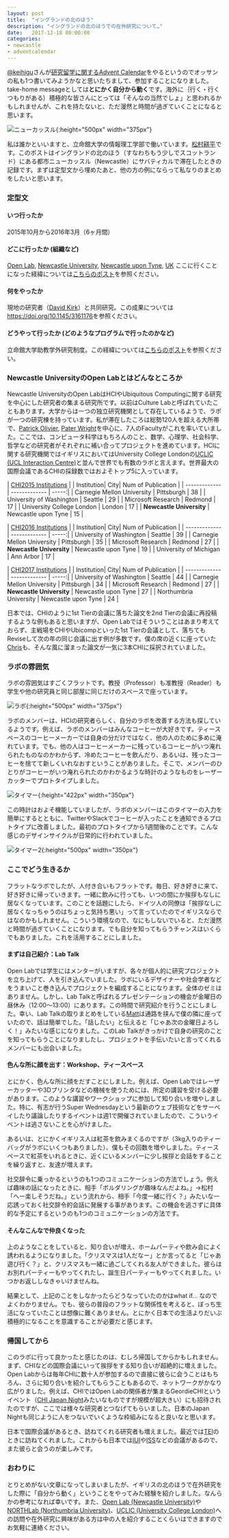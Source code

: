 ```yaml
---
layout: post
title:  "イングランドの北のほう"
description: "イングランドの北のほうでの在外研究について…"
date:   2017-12-18 00:00:00
categories:
- newcastle
- adventcalendar
---
```


[@keihigu](https://twitter.com/keihigu)さんが[研究留学に関するAdvent Calendar](https://adventar.org/calendars/2562)をやるというのでオッサンの私も1つ書いてみようかなと思いたちまして、参加することになりました。take-home messageとしては**とにかく自分から動く**です。海外に｛行く・行くつもりがある｝積極的な皆さんにとっては「そんなの当然でしょ」と思われるかもしれませんが、これを持たないと、ただ漫然と時間が過ぎていくことになると思います。

![ニューカッスル](https://matsumur.github.io/ncl/images/ncl.jpg){:height="500px" width="375px"}

私は誰かといいますと、立命館大学の情報理工学部で働いています。[松村耕平](http://research-db.ritsumei.ac.jp/Profiles/112/0011175/profile.html)です。このポストはイングランドの北のほう（すなわちもう少しでスコットランド）にある都市ニューカッスル（Newcastle）にサバティカルで滞在したときの記録です。まずは定型文から埋めたあと、他の方の例にならって私なりのまとめをしたいと思います。

### 定型文

#### いつ行ったか
2015年10月から2016年3月（6ヶ月間）

#### どこに行ったか (組織など)
[Open Lab](https://openlab.ncl.ac.uk), [Newcastle University](http://www.ncl.ac.uk), [Newcastle upon Tyne](https://en.wikipedia.org/wiki/Newcastle_upon_Tyne), [UK](https://en.wikipedia.org/wiki/United_Kingdom) ここに行くことになった経緯については[こちらのポスト](https://matsumur.github.io/ncl/living/research/2015/09/01/where-shall-I-visit.html)を参照ください。

#### 何をやったか
現地の研究者（[David Kirk](http://www.dskirk.org)）と共同研究。この成果については<https://doi.org/10.1145/3161176>を参照ください。

#### どうやって行ったか (どのようなプログラムで行ったのかなど)
立命館大学助教学外研究制度。この経緯については[こちらのポスト](https://matsumur.github.io/ncl/preparation/japan/2014/07/31/apply-or-not.html)を参照ください。

### Newcastle UniversityのOpen Labとはどんなところか
Newcastle UniversityのOpen LabはHCIやUbiquitous Computingに関する研究を中心にした研究者の集まる研究所です。以前はCulture Labと呼ばれていたこともあります。大学からは一つの独立研究機関として存在しているようで、ラボが一つの研究棟を持っています。私が滞在したころは総勢120人を超える大所帯で、[Patrick Olivier](https://openlab.ncl.ac.uk/people/nplo), [Pater Wright](https://openlab.ncl.ac.uk/people/npcw1/)を中心に、7人のFacultyがこれを率いていました。ここでは、コンピュータ科学はもちろんのこと、数学、心理学、社会科学、哲学などの研究者がそれぞれに補い合ってプロジェクトを進めています。HCIに関する研究機関ではイギリスにおいてはUniversity College Londonの[UCLIC (UCL Interaction Centre)](https://uclic.ucl.ac.uk)と並んで世界でも有数のラボと言えます。世界最大の国際会議であるCHIの採録数ではおよそトップ5に入っています。

| [CHI2015 Institutions](http://www.kashyaptodi.com/chi2015/institutions) |
| Institution| City| Num of Publication  |
| ------------- | ------------- | -----:|
| Carnegie Mellon University | Pittsburgh | 38 |
| University of Washington | Seattle | 29 |
| Microsoft Research | Redmond | 17 |
| University College London | London | 17 |
| **Newcastle University** | Newcastle upon Tyne	| 15 |

| [CHI2016 Institutions](http://www.kashyaptodi.com/chi2016/institutions) |
| Institution| City| Num of Publication  |
| ------------- | ------------- | -----:|
| University of Washington | Seattle | 39 |
| Carnegie Mellon University | Pittsburgh | 35 |
| Microsoft Research | Redmond | 27 |
| **Newcastle University** | Newcastle upon Tyne	| 19 |
| University of Michigan | Ann Arbor | 17 |

| [CHI2017 Institutions](http://www.kashyaptodi.com/chi2017/institutions) |
| Institution| City| Num of Publication  |
| ------------- | ------------- | -----:|
| University of Washington | Seattle | 44 |
| Carnegie Mellon University | Pittsburgh | 34 |
| Microsoft Research | Redmond | 27 |
| **Newcastle University** | Newcastle upon Tyne	 | 27 |
| Northumbria University | Newcastle upon Tyne | 24 |

日本では、CHIのように1st Tierの会議に落ちた論文を2nd Tierの会議に再投稿するような例もあると思いますが、Open Labではそういうことはあまり考えておらず、主戦場をCHIやUbicompといった1st Tierの会議として、落ちてもReviseして次の年の同じ会議に出す例が多数です。僕の席の近くに座っていた[Chris](https://elsden.me)も、そんな風に溜まった論文が一気に3本CHIに採択されていました。

### ラボの雰囲気
ラボの雰囲気はすごくフラットです。教授（Professor）も准教授（Reader）も学生や他の研究員と同じ部屋に同じだけのスペースで座っています。

![ラボ](https://matsumur.github.io/ncl/images/lab.jpg){:height="500px" width="375px"}

ラボのメンバーは、HCIの研究者らしく、自分のラボを改善する方法も探しているようです。例えば、ラボのメンバーはみんなコーヒーが大好きです。ティースペースのコーヒーメーカーでは自身の分だけではなく、他の人のために多めに淹れています。でも、他の人はコーヒーメーカーに残っているコーヒーがいつ淹れられたものなのかわからず、冷めたコーヒーを飲んだり、あるいは、残ったコーヒーを捨てて新しくいれなおすということがありました。そこで、メンバーのひとりがコーヒーがいつ淹れられたのかわかるような時計のようなものをレーザーカッターでプロトタイプしました。

![タイマー](https://matsumur.github.io/ncl/images/timer1.jpg){:height="422px" width="350px"}

この時計はおよそ機能していましたが、ラボのメンバーはこのタイマーの入力を簡単にするとともに、TwitterやSlackでコーヒーが入ったことを通知できるプロトタイプに改善しました。最初のプロトタイプから1週間後のことです。こんな感じのデザインサイクルが日常的に行われていました。

![タイマー2](https://matsumur.github.io/ncl/images/timer2.jpg){:height="500px" width="350px"}

### ここでどう生きるか
フラットなラボでしたが、人付き合いもフラットです。毎日、好き好きに来て、好き好きに帰っていきます。一緒に飲みに行っても、いつの間にか挨拶もなしに居なくなっています。このことを話題にしたら、ドイツ人の同僚は「挨拶なしに居なくなっちゃうのはちょっと気持ち悪い」って言っていたのでイギリスならではなのかもしれません。こういう環境なので、なにもしないでいると、ただ漫然と時間が過ぎていくことになります。でも自分を知ってもらうチャンスはいくらでもありました。これを活用することにしました。

#### まずは自己紹介：Lab Talk
Open Labでは学生にはメンターがいますが、各々が個人的に研究プロジェクトを立ち上げて、人を引き込んでいました。ラボにいるデザイナーや社会学者などをうまいこと巻き込んでプロジェクトを編成することになります。全体のゼミはありません。しかし、Lab Talkと呼ばれるプレゼンテーションの機会が金曜日の昼休み（12:00〜13:00）にあります。この時間で研究紹介を行うことにしました。幸い、Lab Talkの取りまとめをしている[Matt](http://mrshll.uk)は通路を挟んで僕の隣に座っていたので、話は簡単でした。「話したい」と伝えると「じゃあ次の金曜日よろしく！」みたいな感じになりました。このLab Talkがきっかけで自身の研究のことを知ってもらうことになりましたし、プロジェクトを手伝いたいと言ってくれるメンバーにも出会いました。

#### 色んな所に顔を出す：Workshop、ティースペース
とにかく、色んな所に顔をだすことにしました。例えば、Open Labではレーザーカッターや3Dプリンタなどの機械を使うためには、所定の講習を受ける必要があります。このような講習やワークショップに参加して知り合いを増やしました。特に、有志が行うSuper Wednesdayという最新のウェブ技術などをサーベイしたり議論したりするイベントは週1で開催されていましたので、こういうイベントは逃さないことを心がけました。

あるいは、とにかくイギリス人は紅茶を飲みまくるのですが（3kg入りのティーバッグがラボにいくつもありました）、僕もその回数を増やしました。ティースペースで紅茶をいれるときに、近くにいるメンバーに少し挨拶と会話をすることを繰り返すと、友達が増えます。

社交辞令に乗っかるというのも1つのコミュニケーションの方法でしょう。例えば趣味の話になったときに、相手「ボルダリングが趣味なんだよね。」→松村「へー楽しそうだね。」という流れから、相手「今度一緒に行く？」みたいな一応誘っておく社交辞令的会話に発展する事があります。この機会を逃さずに具体的な予定にするというのも1つのコミュニケーションの方法です。

#### そんなこんなで仲良くなった
上のようなことをしていると、知り合いが増え、ホームパーティや飲み会によく誘われるようになりました。「クリスマスは1人だなー」とか言ってると「じゃあ遊び行く？」と、クリスマスも一緒に過ごしてくれる友人ができました。彼らはお別れパーティーもやってくれたし、誕生日パーティーもやってくれました。いつかお返ししなきゃいけませんね。

結果として、上記のことをしなかったらどうなっていたのかはwhat if... なのでよくわかりません。でも、彼らの普段のフラットな関係性を考えると、ぼっち生活になっていたことは想像に難くありません。とにかく日本での生活よりだいぶ積極的になることを意識することが必要だと感じます。

### 帰国してから
このラボに行って良かったと感じたのは、むしろ帰国してからかもしれません。まず、CHIなどの国際会議にいって挨拶をする知り合いが超絶的に増えました。Open Labからは毎年CHIに数十人が参加するので直接に彼らに会うことはもちろん、さらに知り合いを紹介してもらうこともあるので、ネットワークがかなり広がりました。例えば、CHIではOpen Labの関係者が集まるGeordieCHIというイベント（[CHI Japan Night](https://passmarket.yahoo.co.jp/event/show/detail/01di7pyvgvvw.html)みたいなものですが規模が超大きい）にも招待されたのですが、ここでは様々な研究者とつなげてもらいました。日本のJapan Nightも同じように人をつないでいくような枠組みになると良いなと思います。

日本で国際会議があるとき、訪ねてくれる研究者も増えました。最近では[TEI](http://www.tei-conf.org)のときに訪ねてくれました。これからも日本では[IUI](http://iui.acm.org/)や[ISS](https://iss.acm.org)などの会議があるので、また彼らと会うのが楽しみです。

### おわりに
とりとめがない文章になってしまいましたが、イギリスの北のほうで在外研究をした際に「自分から動く」ということをやってみた経験を紹介しました。なんらかの参考になれば幸いです。また、[Open Lab (Newcastle University)](https://openlab.ncl.ac.uk)や[NORTHLab (Northumbria University)](http://northlab.uk)、[UCLIC (University College London)](https://uclic.ucl.ac.uk)への訪問や在外研究に興味がある方は中の人を紹介することくらいはできますのでお気軽に連絡ください。
